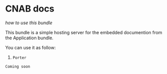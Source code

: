 # CNAB docs
*how to use this bundle*

This bundle is a simple hosting server for the embedded documention from the Application bundle.

You can use it as follow:
1. `Porter`

```
Coming soon
```

              